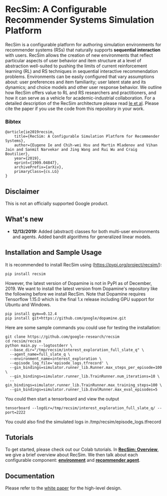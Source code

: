 # RecSim: A Configurable Recommender Systems Simulation Platform

RecSim is a configurable platform for authoring simulation environments for
recommender systems (RSs) that naturally supports **sequential interaction**
with users. RecSim allows the creation of new environments that reflect
particular aspects of user behavior and item structure at a level of abstraction
well-suited to pushing the limits of current reinforcement learning (RL) and RS
techniques in sequential interactive recommendation problems. Environments can
be easily configured that vary assumptions about: user preferences and item
familiarity; user latent state and its dynamics; and choice models and other
user response behavior. We outline how RecSim offers value to RL and RS
researchers and practitioners, and how it can serve as a vehicle for
academic-industrial collaboration. For a detailed description of the RecSim
architecture please read [Ie et al](https://arxiv.org/abs/1909.04847). Please
cite the paper if you use the code from this repository in your work.

### Bibtex

```
@article{ie2019recsim,
    title={RecSim: A Configurable Simulation Platform for Recommender Systems},
    author={Eugene Ie and Chih-wei Hsu and Martin Mladenov and Vihan Jain and Sanmit Narvekar and Jing Wang and Rui Wu and Craig Boutilier},
    year={2019},
    eprint={1909.04847},
    archivePrefix={arXiv},
    primaryClass={cs.LG}
}
```

<a id='Disclaimer'></a>

## Disclaimer

This is not an officially supported Google product.

## What's new

*   **12/13/2019:** Added (abstract) classes for both multi-user environments
    and agents. Added bandit algorithms for generalized linear models.

## Installation and Sample Usage

It is recommended to install RecSim using (https://pypi.org/project/recsim/):

```shell
pip install recsim
```

However, the latest version of Dopamine is not in PyPI as of December, 2019. We
want to install the latest version from Dopamine's repository like the following
before we install RecSim. Note that Dopamine requires Tensorflow 1.15.0 which is
the final 1.x release including GPU support for Ubuntu and Windows.

```
pip install gym==0.12.4
pip install git+https://github.com/google/dopamine.git
```

Here are some sample commands you could use for testing the installation:

```
git clone https://github.com/google-research/recsim
cd recsim/recsim
python main.py --logtostderr \
  --base_dir="/tmp/recsim/interest_exploration_full_slate_q" \
  --agent_name=full_slate_q \
  --environment_name=interest_exploration \
  --episode_log_file='episode_logs.tfrecord' \
  --gin_bindings=simulator.runner_lib.Runner.max_steps_per_episode=100 \
  --gin_bindings=simulator.runner_lib.TrainRunner.num_iterations=10 \
  --gin_bindings=simulator.runner_lib.TrainRunner.max_training_steps=100 \
  --gin_bindings=simulator.runner_lib.EvalRunner.max_eval_episodes=5
```

You could then start a tensorboard and view the output

```
tensorboard --logdir=/tmp/recsim/interest_exploration_full_slate_q/ --port=2222
```

You could also find the simulated logs in /tmp/recsim/episode_logs.tfrecord

## Tutorials

To get started, please check out our Colab tutorials. In
[**RecSim: Overview**](recsim/colab/RecSim_Overview.ipynb),
we give a brief overview about RecSim. We then talk about each configurable
component:
[**environment**](recsim/colab/RecSim_Developing_an_Environment.ipynb)
and
[**recommender agent**](recsim/colab/RecSim_Developing_an_Agent.ipynb).

## Documentation


Please refer to the [white paper](http://arxiv.org/abs/1909.04847) for the
high-level design.
